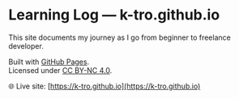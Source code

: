 # Learning Log — k-tro.github.io

This site documents my journey as I go from beginner to freelance developer.  

Built with [GitHub Pages](https://pages.github.com/).  
Licensed under [CC BY-NC 4.0](https://creativecommons.org/licenses/by-nc/4.0/).

🌐 Live site: [https://k-tro.github.io](https://k-tro.github.io)

